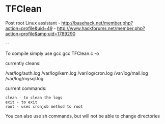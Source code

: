 TFClean
=======

Post root Linux assistant - http://basehack.net/member.php?action=profile&uid=49 - http://www.hackforums.net/member.php?action=profile&amp;uid=1789290

--

To compile simply use gcc
gcc TFClean.c -o <name-of-file>

currently cleans:

  /var/log/auth.log
	/var/log/kern.log
	/var/log/cron.log
	/var/log/mail.log 
	/var/log/mysql.log

current commands: 

	clean - to clean the logs
	exit - to exit
	root - uses cronjob method to root

You can also use sh commands, but will not be able to change directories 
